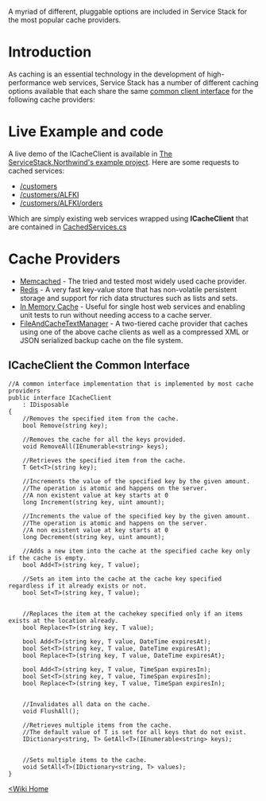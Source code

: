 A myriad of different, pluggable options are included in Service Stack for the most popular cache providers.

# Introduction

As caching is an essential technology in the development of high-performance web services, Service Stack has a number of different caching options available that each share the same
[common client interface](https://github.com/ServiceStack/ServiceStack/blob/master/src/ServiceStack.Interfaces/CacheAccess/ICacheClient.cs)
for the following cache providers:

# Live Example and code

A live demo of the ICacheClient is available in [The ServiceStack.Northwind's example project](http://northwind.servicestack.net/). Here are some requests to cached services:

  * [/customers](http://northwind.servicestack.net/cached/customers)
  * [/customers/ALFKI](http://northwind.servicestack.net/cached/customers/ALFKI)
  * [/customers/ALFKI/orders](http://northwind.servicestack.net/cached/customers/ALFKI/orders)

Which are simply existing web services wrapped using **ICacheClient** that are contained in [CachedServices.cs](https://github.com/ServiceStack/ServiceStack.Examples/blob/master/src/ServiceStack.Northwind/ServiceStack.Northwind.ServiceInterface/CachedServices.cs)

# Cache Providers

  * [Memcached](https://github.com/ServiceStack/ServiceStack/tree/master/src/ServiceStack.CacheAccess.Memcached/) - The tried and tested most widely used cache provider.
  * [Redis](https://github.com/ServiceStack/ServiceStack.Redis/blob/master/src/ServiceStack.Redis/RedisClient.ICacheClient.cs) - A very fast key-value store that has  non-volatile persistent storage and support for rich data structures such as lists and sets.
  * [In Memory Cache](https://github.com/ServiceStack/ServiceStack/blob/master/src/ServiceStack.CacheAccess.Providers/MemoryCacheClient.cs) - Useful for single host web services and enabling unit tests to run without needing access to a cache server.
  * [FileAndCacheTextManager](https://github.com/ServiceStack/ServiceStack/blob/master/src/ServiceStack.CacheAccess.Providers/FileAndCacheTextManager.cs) - A two-tiered cache provider that caches using one of the above cache clients as well as a compressed XML or JSON serialized backup cache on the file system.

## ICacheClient the Common Interface


	//A common interface implementation that is implemented by most cache providers
	public interface ICacheClient 
		: IDisposable
	{
		//Removes the specified item from the cache.
		bool Remove(string key);

		//Removes the cache for all the keys provided.
		void RemoveAll(IEnumerable<string> keys);

		//Retrieves the specified item from the cache.
		T Get<T>(string key);

		//Increments the value of the specified key by the given amount. 
		//The operation is atomic and happens on the server.
		//A non existent value at key starts at 0
		long Increment(string key, uint amount);

		//Increments the value of the specified key by the given amount. 
		//The operation is atomic and happens on the server.
		//A non existent value at key starts at 0
		long Decrement(string key, uint amount);

		//Adds a new item into the cache at the specified cache key only if the cache is empty.
		bool Add<T>(string key, T value);

		//Sets an item into the cache at the cache key specified regardless if it already exists or not.
		bool Set<T>(string key, T value);


		//Replaces the item at the cachekey specified only if an items exists at the location already. 
		bool Replace<T>(string key, T value);

		bool Add<T>(string key, T value, DateTime expiresAt);
		bool Set<T>(string key, T value, DateTime expiresAt);
		bool Replace<T>(string key, T value, DateTime expiresAt);

		bool Add<T>(string key, T value, TimeSpan expiresIn);
		bool Set<T>(string key, T value, TimeSpan expiresIn);
		bool Replace<T>(string key, T value, TimeSpan expiresIn);


		//Invalidates all data on the cache.
		void FlushAll();

		//Retrieves multiple items from the cache. 
		//The default value of T is set for all keys that do not exist.
		IDictionary<string, T> GetAll<T>(IEnumerable<string> keys);


		//Sets multiple items to the cache. 
		void SetAll<T>(IDictionary<string, T> values);
	}


[<Wiki Home](~/framework/home)
